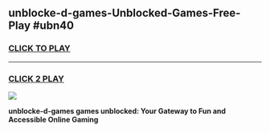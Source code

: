 
## unblocke-d-games-Unblocked-Games-Free-Play #ubn40
<h3>
<a href="https://us.freeplayer.one?title=unblocke-d-games&ref=9M">CLICK TO PLAY</a></h3>
<hr>

<h3>
<a href="https://us.freeplayer.one?title=unblocke-d-games&ref=9M">CLICK 2 PLAY</a>
  
</h3>

<a href="https://us.freeplayer.one?title=unblocke-d-games&ref=9M"><img src="https://clearcache.store/games.png"></a>


**unblocke-d-games games unblocked: Your Gateway to Fun and Accessible Online Gaming**
